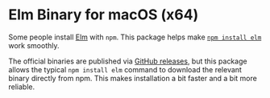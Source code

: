 # Elm Binary for macOS (x64)

Some people install [Elm](https://elm-lang.org/) with `npm`. This package helps make [`npm install elm`](https://www.npmjs.com/package/elm) work smoothly.

The official binaries are published via [GitHub releases](https://github.com/elm/compiler/releases), but this package allows the typical `npm install elm` command to download the relevant binary directly from npm. This makes installation a bit faster and a bit more reliable.
